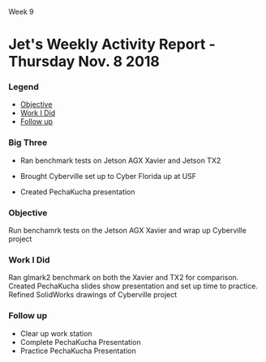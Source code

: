 Week 9
# Jet's Weekly Activity Report - Thursday Nov. 8 2018
### Legend
 - [Objective](#objective)
 - [Work I Did](#work-i-did)
 - [Follow up](#follow-up)

### Big Three

- Ran benchmark tests on Jetson AGX Xavier and Jetson TX2

- Brought Cyberville set up to Cyber Florida up at USF

- Created PechaKucha presentation

### Objective

Run benchamrk tests on the Jetson AGX Xavier and wrap up Cyberville project

### Work I Did

Ran glmark2 benchmark on both the Xavier and TX2 for comparison. Created PechaKucha slides show presentation and set up time to practice. Refined SolidWorks drawings of Cyberville project

### Follow up

- Clear up work station
- Complete PechaKucha Presentation
- Practice PechaKucha Presentation
